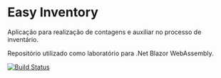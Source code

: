 # Easy Inventory
Aplicação para realização de contagens e auxiliar no processo de inventário.

Repositório utilizado como laboratório para .Net Blazor WebAssembly.

[![Build Status](https://dev.azure.com/rafaelbaade/EasyInventory/_apis/build/status/EasyInventory%20-%20Dev?branchName=develop)](https://dev.azure.com/rafaelbaade/EasyInventory/_build/latest?definitionId=4&branchName=develop)
